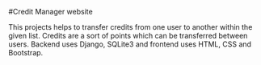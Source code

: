 #Credit Manager website

This projects helps to transfer credits from one user to another within the given list. Credits are a sort of points which can be transferred between users. Backend uses Django, SQLite3 and frontend uses HTML, CSS and Bootstrap.
